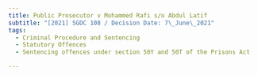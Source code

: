 ```yaml
---
title: Public Prosecutor v Mohammed Rafi s/o Abdul Latif
subtitle: "[2021] SGDC 108 / Decision Date: 7\_June\_2021"
tags:
  - Criminal Procedure and Sentencing
  - Statutory Offences
  - Sentencing offences under section 50Y and 50T of the Prisons Act

---
```

